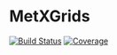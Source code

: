 # MetXGrids

[![Build Status](https://github.com/MetabolicXploration/MetXGrids.jl/actions/workflows/CI.yml/badge.svg?branch=main)](https://github.com/MetabolicXploration/MetXGrids.jl/actions?query=workflow%3ACI)
[![Coverage](https://codecov.io/gh/MetabolicXploration/MetXGrids.jl/branch/main/graph/badge.svg)](https://codecov.io/gh/MetabolicXploration/MetXGrids.jl)
